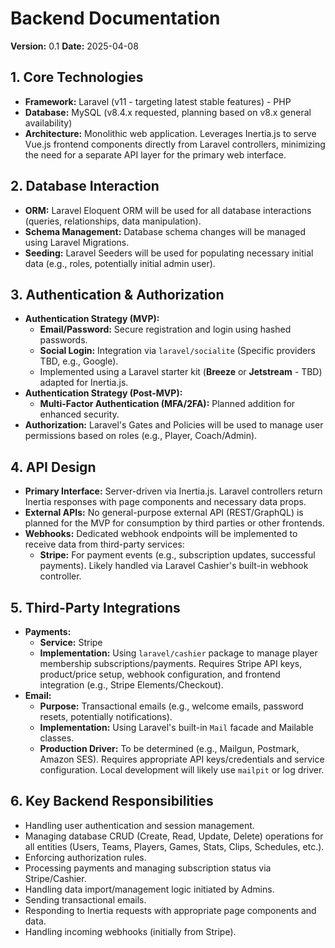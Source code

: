 # Backend Documentation

**Version:** 0.1
**Date:** 2025-04-08

## 1. Core Technologies

* **Framework:** Laravel (v11 - targeting latest stable features) - PHP
* **Database:** MySQL (v8.4.x requested, planning based on v8.x general availability)
* **Architecture:** Monolithic web application. Leverages Inertia.js to serve Vue.js frontend components directly from Laravel controllers, minimizing the need for a separate API layer for the primary web interface.

## 2. Database Interaction

* **ORM:** Laravel Eloquent ORM will be used for all database interactions (queries, relationships, data manipulation).
* **Schema Management:** Database schema changes will be managed using Laravel Migrations.
* **Seeding:** Laravel Seeders will be used for populating necessary initial data (e.g., roles, potentially initial admin user).

## 3. Authentication & Authorization

* **Authentication Strategy (MVP):**
    * **Email/Password:** Secure registration and login using hashed passwords.
    * **Social Login:** Integration via `laravel/socialite` (Specific providers TBD, e.g., Google).
    * Implemented using a Laravel starter kit (**Breeze** or **Jetstream** - TBD) adapted for Inertia.js.
* **Authentication Strategy (Post-MVP):**
    * **Multi-Factor Authentication (MFA/2FA):** Planned addition for enhanced security.
* **Authorization:** Laravel's Gates and Policies will be used to manage user permissions based on roles (e.g., Player, Coach/Admin).

## 4. API Design

* **Primary Interface:** Server-driven via Inertia.js. Laravel controllers return Inertia responses with page components and necessary data props.
* **External APIs:** No general-purpose external API (REST/GraphQL) is planned for the MVP for consumption by third parties or other frontends.
* **Webhooks:** Dedicated webhook endpoints will be implemented to receive data from third-party services:
    * **Stripe:** For payment events (e.g., subscription updates, successful payments). Likely handled via Laravel Cashier's built-in webhook controller.

## 5. Third-Party Integrations

* **Payments:**
    * **Service:** Stripe
    * **Implementation:** Using `laravel/cashier` package to manage player membership subscriptions/payments. Requires Stripe API keys, product/price setup, webhook configuration, and frontend integration (e.g., Stripe Elements/Checkout).
* **Email:**
    * **Purpose:** Transactional emails (e.g., welcome emails, password resets, potentially notifications).
    * **Implementation:** Using Laravel's built-in `Mail` facade and Mailable classes.
    * **Production Driver:** To be determined (e.g., Mailgun, Postmark, Amazon SES). Requires appropriate API keys/credentials and service configuration. Local development will likely use `mailpit` or log driver.

## 6. Key Backend Responsibilities

* Handling user authentication and session management.
* Managing database CRUD (Create, Read, Update, Delete) operations for all entities (Users, Teams, Players, Games, Stats, Clips, Schedules, etc.).
* Enforcing authorization rules.
* Processing payments and managing subscription status via Stripe/Cashier.
* Handling data import/management logic initiated by Admins.
* Sending transactional emails.
* Responding to Inertia requests with appropriate page components and data.
* Handling incoming webhooks (initially from Stripe).